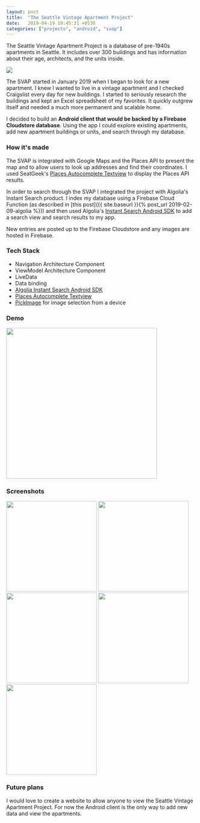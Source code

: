 ```yaml
---
layout: post
title:  "The Seattle Vintage Apartment Project"
date:   2019-04-19 19:45:31 +0530
categories: ["projects", "android", "svap"]
---
```


The Seattle Vintage Apartment Project is a database of pre-1940s apartments in Seattle. It includes over 300 buildings and has information about their age, architects, and the units inside.

<img src="https://i.imgur.com/PFQ4iDk.png"> 

The SVAP started in January 2019 when I began to look for a new apartment. I knew I wanted to live in a vintage apartment and I checked Craigslist every day for new buildings. I started to seriously research the buildings and kept an Excel spreadsheet of my favorites. It quickly outgrew itself and needed a much more permanent and scalable home.

I decided to build an **Android client that would be backed by a Firebase Cloudstore database**. Using the app I could explore existing apartments, add new apartment buildings or units, and search through my database.


### How it's made

The SVAP is integrated with Google Maps and the Places API to present the map and to allow users to look up addresses and find their coordinates. I used SeatGeek's [Places Autocomplete Textview](https://github.com/seatgeek/android-PlacesAutocompleteTextView) to display the Places API results.

In order to search through the SVAP I integrated the project with Algolia's Instant Search product. I index my database using a Firebase Cloud Function (as described in [this post]({{ site.baseurl }}{% post_url 2019-02-09-algolia %})) and then used Algolia's [Instant Search Android SDK](https://www.algolia.com/doc/guides/building-search-ui/what-is-instantsearch/android/) to add a search view and search results to my app. 

New entries are posted up to the Firebase Cloudstore and any images are hosted in Firebase. 

### Tech Stack
  - Navigation Architecture Component
  - ViewModel Architecture Component
  - LiveData
  - Data binding
  - [Algolia Instant Search Android SDK](https://www.algolia.com/doc/guides/building-search-ui/what-is-instantsearch/android/)
  - [Places Autocomplete Textview](https://github.com/seatgeek/android-PlacesAutocompleteTextView)
  - [PickImage](https://github.com/jrvansuita/PickImage) for image selection from a device
  
### Demo
<img src="https://i.imgur.com/Bb38tN9.png" width="400"> 


### Screenshots
<img src="https://i.imgur.com/ie3AoBt.png" width="240"> 
<img src="https://i.imgur.com/ydyB6cZ.png" width="240"> 
<img src="https://i.imgur.com/rpKUAAw.png" width="240"> 
<img src="https://i.imgur.com/CMXa3pP.png" width="240"> 
<img src="https://i.imgur.com/nfEt3PA.png" width="240"> 


### Future plans
I would love to create a website to allow anyone to view the Seattle Vintage Apartment Project. For now the Android client is the only way to add new data and view the apartments. 

